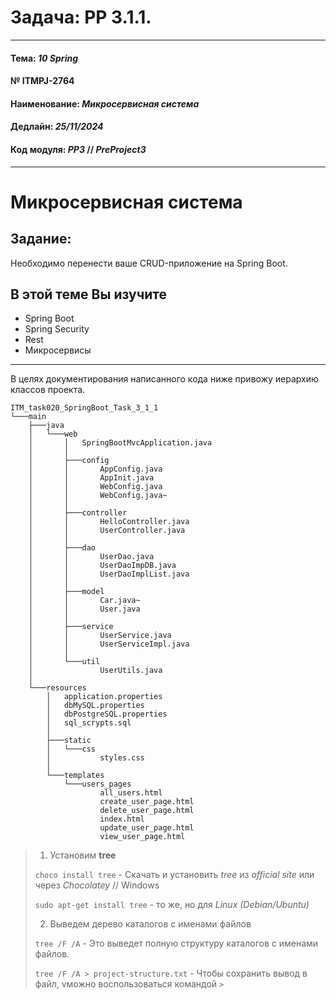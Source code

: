 
# Задача: **PP 3.1.1.**

---

#### Тема: _10 Spring_
#### № **ITMPJ-2764**
#### Наименование: _Микросервисная система_
#### Дедлайн: _25/11/2024_
#### Код модуля: _PP3_ //  _PreProject3_

---
# Микросервисная система

## Задание:

Необходимо перенести ваше CRUD-приложение на Spring Boot.

## В этой теме Вы изучите
* Spring Boot
* Spring Security
* Rest
* Микросервисы

---

В целях документирования написанного кода ниже привожу иерархию классов проекта.

```
ITM_task020_SpringBoot_Task_3_1_1
└───main
    ├───java
    │   └───web
    │       │   SpringBootMvcApplication.java
    │       │
    │       ├───config
    │       │       AppConfig.java
    │       │       AppInit.java
    │       │       WebConfig.java
    │       │       WebConfig.java~
    │       │
    │       ├───controller
    │       │       HelloController.java
    │       │       UserController.java
    │       │
    │       ├───dao
    │       │       UserDao.java
    │       │       UserDaoImpDB.java
    │       │       UserDaoImplList.java
    │       │
    │       ├───model
    │       │       Car.java~
    │       │       User.java
    │       │
    │       ├───service
    │       │       UserService.java
    │       │       UserServiceImpl.java
    │       │
    │       └───util
    │               UserUtils.java
    │
    └───resources
        │   application.properties
        │   dbMySQL.properties
        │   dbPostgreSQL.properties
        │   sql_scrypts.sql
        │
        ├───static
        │   └───css
        │           styles.css
        │
        └───templates
            └───users_pages
                    all_users.html
                    create_user_page.html
                    delete_user_page.html
                    index.html
                    update_user_page.html
                    view_user_page.html

```

> 1. Установим **tree**
> 
> `choco install tree` - Скачать и установить _tree_ из _official site_ или через _Chocolatey_ // Windows
> 
> `sudo apt-get install tree` - то же, но для _Linux (Debian/Ubuntu)_
> 
> 2. Выведем дерево каталогов с именами файлов
> 
> `tree /F /A` - Это выведет полную структуру каталогов с именами файлов.
> 
> `tree /F /A > project-structure.txt` - Чтобы сохранить вывод в файл, vможно воспользоваться командой `>`